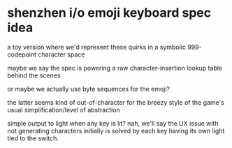 # shenzhen i/o emoji keyboard spec idea

a toy version where we'd represent these quirks in a symbolic 999-codepoint character space

maybe we say the spec is powering a raw character-insertion lookup table behind the scenes

or maybe we actually use byte sequences for the emoji?

the latter seems kind of out-of-character for the breezy style of the game's usual simplification/level of abstraction

simple output to light when any key is lit? nah, we'll say the UX issue with not generating characters initially is solved by each key having its own light tied to the switch.
